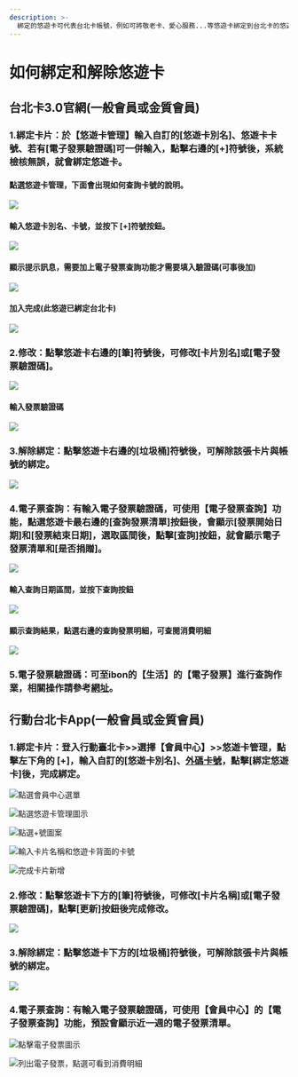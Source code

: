 ```yaml
---
description: >-
  綁定的悠遊卡可代表台北卡帳號，例如可將敬老卡、愛心服務...等悠遊卡綁定到台北卡的悠遊卡管理。最多能夠管理五張悠遊卡卡片。另外，若有輸入電子發票驗證碼，也可用來查詢電子發票清單，
---
```


# 如何綁定和解除悠遊卡

## 台北卡3.0官網\(一般會員或金質會員\)

### 1.綁定卡片：於【悠遊卡管理】輸入自訂的\[悠遊卡別名\]、悠遊卡卡號、若有\[電子發票驗證碼\]可一併輸入，點擊右邊的\[+\]符號後，系統檢核無誤，就會綁定悠遊卡。

#### 點選悠遊卡管理，下面會出現如何查詢卡號的說明。

![](../.gitbook/assets/1_1024.png)

#### 輸入悠遊卡別名、卡號，並按下 \[+\]符號按鈕。

![](../.gitbook/assets/2_1024.png)

#### 顯示提示訊息，需要加上電子發票查詢功能才需要填入驗證碼\(可事後加\)

![](../.gitbook/assets/3%20%282%29.png)

#### 加入完成\(此悠遊已綁定台北卡\)

![](../.gitbook/assets/4_2.png)

### 2.修改：點擊悠遊卡右邊的\[筆\]符號後，可修改\[卡片別名\]或\[電子發票驗證碼\]。

![](../.gitbook/assets/4_1024%20%282%29.png)

#### 輸入發票驗證碼

![](../.gitbook/assets/5_1024%20%281%29.png)

### 3.解除綁定：點擊悠遊卡右邊的\[垃圾桶\]符號後，可解除該張卡片與帳號的綁定。

![](../.gitbook/assets/4_3.png)

### 4.電子票查詢：有輸入電子發票驗證碼，可使用【電子發票查詢】功能，點選悠遊卡最右邊的\[查詢發票清單\]按鈕後，會顯示\[發票開始日期\]和\[發票結束日期\]，選取區間後，點擊\[查詢\]按鈕，就會顯示電子發票清單和\[是否捐贈\]。

![](../.gitbook/assets/7_1024%20%281%29.png)

#### 輸入查詢日期區間，並按下查詢按鈕

![](../.gitbook/assets/8_1024.png)

#### 顯示查詢結果，點選右邊的查詢發票明細，可查閱消費明細

![](../.gitbook/assets/9_1024.png)

### 5.電子發票驗證碼：可至ibon的【生活】的【電子發票】進行查詢作業，相關操作請參考[網址](https://www.ibon.com.tw/operate.aspx?fromPage=life.aspx&routeIDListInfo=4;F021;0,7,39,106#gsc.tab=0)。

## 行動台北卡App\(一般會員或金質會員\)

### 1.綁定卡片：登入行動臺北卡&gt;&gt;選擇【會員中心】&gt;&gt;悠遊卡管理，點擊左下角的 \[+\]，輸入自訂的\[悠遊卡別名\]、[外碼卡號](可至官方網站查看號碼順序)，點擊\[綁定悠遊卡\]後，完成綁定。

![&#x9EDE;&#x9078;&#x6703;&#x54E1;&#x4E2D;&#x5FC3;&#x9078;&#x55AE;](../.gitbook/assets/1_600.png)

![&#x9EDE;&#x9078;&#x60A0;&#x904A;&#x5361;&#x7BA1;&#x7406;&#x5716;&#x793A;](../.gitbook/assets/2_600.png)

![&#x9EDE;&#x9078;+&#x865F;&#x5716;&#x6848;](../.gitbook/assets/3_600.png)

![&#x8F38;&#x5165;&#x5361;&#x7247;&#x540D;&#x7A31;&#x548C;&#x60A0;&#x904A;&#x5361;&#x80CC;&#x9762;&#x7684;&#x5361;&#x865F;](../.gitbook/assets/4_600.png)

![&#x5B8C;&#x6210;&#x5361;&#x7247;&#x65B0;&#x589E;](../.gitbook/assets/5_600.png)

### 2.修改：點擊悠遊卡下方的\[筆\]符號後，可修改\[卡片名稱\]或\[電子發票驗證碼\]，點擊\[更新\]按鈕後完成修改。

![](../.gitbook/assets/6_600.png)

### 3.解除綁定：點擊悠遊卡下方的\[垃圾桶\]符號後，可解除該張卡片與帳號的綁定。

![](../.gitbook/assets/7_600.png)

### 4.電子票查詢：有輸入電子發票驗證碼，可使用【會員中心】的【電子發票查詢】功能，預設會顯示近一週的電子發票清單。

![&#x9EDE;&#x64CA;&#x96FB;&#x5B50;&#x767C;&#x7968;&#x5716;&#x793A;](../.gitbook/assets/8_600.png)

![&#x5217;&#x51FA;&#x96FB;&#x5B50;&#x767C;&#x7968;&#xFF0C;&#x9EDE;&#x9078;&#x53EF;&#x770B;&#x5230;&#x6D88;&#x8CBB;&#x660E;&#x7D30;](../.gitbook/assets/9_600.png)

